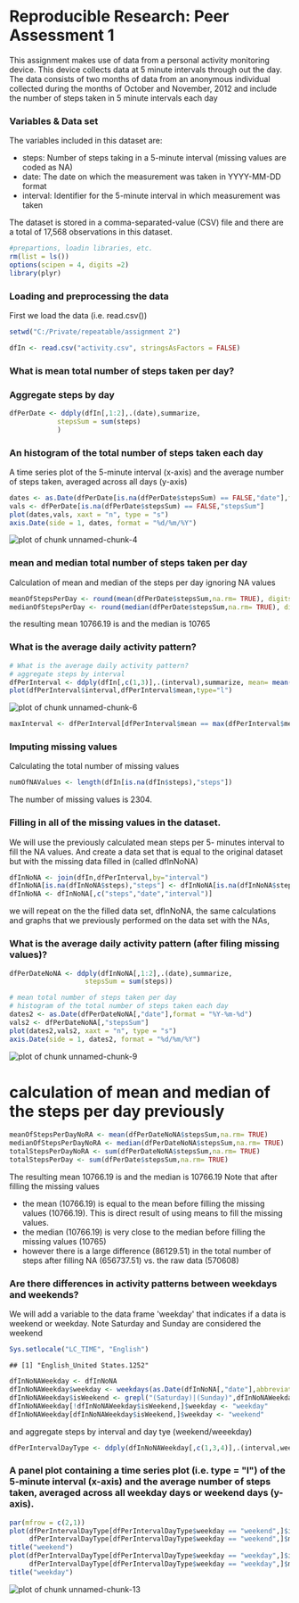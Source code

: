 # Reproducible Research: Peer Assessment 1



This assignment makes use of data from a personal activity monitoring device. This device collects data at 5 minute intervals through out the day. The data consists of two months of data from an anonymous individual collected during the months of October and November, 2012 and include the number of steps taken in 5 minute intervals each day

### Variables & Data set


The variables included in this dataset are:  
- steps: Number of steps taking in a 5-minute interval (missing values are coded as NA)  
- date: The date on which the measurement was taken in YYYY-MM-DD format  
- interval: Identifier for the 5-minute interval in which measurement was taken 

The dataset is stored in a comma-separated-value (CSV) file and there are a total of 17,568 observations in this dataset.


```r
#prepartions, loadin libraries, etc.
rm(list = ls())
options(scipen = 4, digits =2)
library(plyr)
```

### Loading and preprocessing the data

First we load the data (i.e. read.csv())


```r
setwd("C:/Private/repeatable/assignment 2")

dfIn <- read.csv("activity.csv", stringsAsFactors = FALSE)
```

### What is mean total number of steps taken per day?

### Aggregate steps by day


```r
dfPerDate <- ddply(dfIn[,1:2],.(date),summarize, 
            stepsSum = sum(steps) 
            )
```

### An histogram of the total number of steps taken each day

A time series plot  of the 5-minute interval (x-axis) and the average number of steps taken, averaged across all days (y-axis)


```r
dates <- as.Date(dfPerDate[is.na(dfPerDate$stepsSum) == FALSE,"date"],format = "%Y-%m-%d")
vals <- dfPerDate[is.na(dfPerDate$stepsSum) == FALSE,"stepsSum"]
plot(dates,vals, xaxt = "n", type = "s")
axis.Date(side = 1, dates, format = "%d/%m/%Y")
```

![plot of chunk unnamed-chunk-4](./PA1_template_files/figure-html/unnamed-chunk-4.png) 

### mean and median total number of steps taken per day

Calculation of mean and median of the steps per day ignoring NA values


```r
meanOfStepsPerDay <- round(mean(dfPerDate$stepsSum,na.rm= TRUE), digits = 2)
medianOfStepsPerDay <- round(median(dfPerDate$stepsSum,na.rm= TRUE), digits = 2)
```
the resulting mean 10766.19 is  and the median is 10765

### What is the average daily activity pattern?


```r
# What is the average daily activity pattern? 
# aggregate steps by interval
dfPerInterval <- ddply(dfIn[,c(1,3)],.(interval),summarize, mean= mean(steps,na.rm = TRUE),sum= sum(steps,na.rm = TRUE))
plot(dfPerInterval$interval,dfPerInterval$mean,type="l")
```

![plot of chunk unnamed-chunk-6](./PA1_template_files/figure-html/unnamed-chunk-6.png) 

```r
maxInterval <- dfPerInterval[dfPerInterval$mean == max(dfPerInterval$mean,na.rm = TRUE),  "interval"]
```
### Imputing missing values

Calculating the total number of missing values


```r
numOfNAValues <- length(dfIn[is.na(dfIn$steps),"steps"])
```


The number of missing values is 2304.  

### Filling in all of the missing values in the dataset.

We will use the previously calculated mean steps per 5- minutes interval to fill the NA values.
And create a data set that is equal to the original dataset but with the missing data filled in (called dfInNoNA)  



```r
dfInNoNA <- join(dfIn,dfPerInterval,by="interval")
dfInNoNA[is.na(dfInNoNA$steps),"steps"] <- dfInNoNA[is.na(dfInNoNA$steps),"mean"]
dfInNoNA <- dfInNoNA[,c("steps","date","interval")]
```


we will repeat on the the filled data set, dfInNoNA, the same calculations and graphs that we previously performed on the data set with the NAs,

### What is the average daily activity pattern (after filing missing values)?


```r
dfPerDateNoNA <- ddply(dfInNoNA[,1:2],.(date),summarize, 
                   stepsSum = sum(steps))

# mean total number of steps taken per day
# histogram of the total number of steps taken each day
dates2 <- as.Date(dfPerDateNoNA[,"date"],format = "%Y-%m-%d")
vals2 <- dfPerDateNoNA[,"stepsSum"]
plot(dates2,vals2, xaxt = "n", type = "s")
axis.Date(side = 1, dates2, format = "%d/%m/%Y")
```

![plot of chunk unnamed-chunk-9](./PA1_template_files/figure-html/unnamed-chunk-9.png) 


# calculation of mean and median of the steps per day previously 

```r
meanOfStepsPerDayNoRA <- mean(dfPerDateNoNA$stepsSum,na.rm= TRUE)
medianOfStepsPerDayNoRA <- median(dfPerDateNoNA$stepsSum,na.rm= TRUE)
totalStepsPerDayNoRA <- sum(dfPerDateNoNA$stepsSum,na.rm= TRUE)
totalStepsPerDay <- sum(dfPerDate$stepsSum,na.rm= TRUE)
```

The resulting mean 10766.19 is  and the median is 10766.19
Note that  after filling the missing values 
- the mean (10766.19) is equal to the mean before filling the missing values (10766.19). This is direct result of using means to fill the missing values. 
- the median (10766.19) is very close to the median before filling the missing values (10765)
- however there is a large difference (86129.51) in the total number of steps after filling NA (656737.51) vs. the raw data (570608)

### Are there differences in activity patterns between weekdays and weekends?

We will  add a variable to the data frame  'weekday' that indicates if a data is weekend or weekday. Note Saturday and Sunday are considered the weekend


```r
Sys.setlocale("LC_TIME", "English")
```

```
## [1] "English_United States.1252"
```

```r
dfInNoNAWeekday <- dfInNoNA
dfInNoNAWeekday$weekday <- weekdays(as.Date(dfInNoNA[,"date"],abbreviate=TRUE))
dfInNoNAWeekday$isWeekend <- grepl("(Saturday)|(Sunday)",dfInNoNAWeekday$weekday)
dfInNoNAWeekday[!dfInNoNAWeekday$isWeekend,]$weekday <- "weekday" 
dfInNoNAWeekday[dfInNoNAWeekday$isWeekend,]$weekday <- "weekend"
```

and aggregate steps by interval and day tye (weekend/weeekday)


```r
dfPerIntervalDayType <- ddply(dfInNoNAWeekday[,c(1,3,4)],.(interval,weekday),summarize, mean= mean(steps,na.rm = TRUE),sum= sum(steps,na.rm = TRUE))
```

### A panel plot containing a time series plot (i.e. type = "l") of the 5-minute interval (x-axis) and the average number of steps taken, averaged across all weekday days or weekend days (y-axis).


```r
par(mfrow = c(2,1))
plot(dfPerIntervalDayType[dfPerIntervalDayType$weekday == "weekend",]$interval,
     dfPerIntervalDayType[dfPerIntervalDayType$weekday == "weekend",]$mean,type="l",xaxt = "n", xlab ="", ylab="")
title("weekend")
plot(dfPerIntervalDayType[dfPerIntervalDayType$weekday == "weekday",]$interval,
     dfPerIntervalDayType[dfPerIntervalDayType$weekday == "weekday",]$mean,type="l",xlab="interval", ylab="mum of steps")
title("weekday")
```

![plot of chunk unnamed-chunk-13](./PA1_template_files/figure-html/unnamed-chunk-13.png) 


